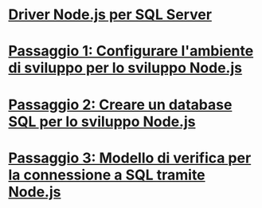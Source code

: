 # [Driver Node.js per SQL Server](node-js-driver-for-sql-server.md)
# [Passaggio 1: Configurare l'ambiente di sviluppo per lo sviluppo Node.js](step-1-configure-development-environment-for-node-js-development.md)
# [Passaggio 2: Creare un database SQL per lo sviluppo Node.js](step-2-create-a-sql-database-for-node-js-development.md)
# [Passaggio 3: Modello di verifica per la connessione a SQL tramite Node.js](step-3-proof-of-concept-connecting-to-sql-using-node-js.md)